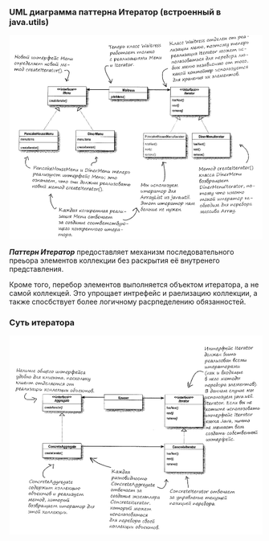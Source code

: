 ### UML диаграмма паттерна Итератор (встроенный в java.utils)

![UML паттерна Итератор](https://github.com/Dzhonson64/DesignPatterns/blob/master/imgReadme/umlIterator2.png)

***Паттерн Итератор*** предоставляет механизм последовательного преьора элементов коллекции без раскрытия её внутренего представления.

Кроме того, перебор элементов выполняется объектом итератора, а не самой коллекцей. Это упрощает интрефейс и раелизацию коллекции, а также спосбствует более логичному расрпеделению обязанностей.

### Суть итератора

![схемам работы итератора](https://github.com/Dzhonson64/DesignPatterns/blob/master/imgReadme/Iterator2.png)